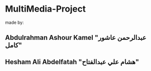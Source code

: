 # MultiMedia-Project
made by:
## Abdulrahman Ashour Kamel "عبدالرحمن عاشور كامل"
## Hesham Ali Abdelfatah "هشام علي عبدالفتاح"
